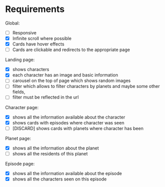# Requirements

Global:

- [ ] Responsive
- [x] Infinite scroll where possible
- [x] Cards have hover effects
- [ ] Cards are clickable and redirects to the appropriate page

Landing page:

- [x] shows characters
- [x] each character has an image and basic information
- [ ] carousel on the top of page which shows random images
- [ ] filter which allows to filter characters by planets and maybe some other fields,
- [ ] filter must be reflected in the url

Character page:

- [x] shows all the information available about the character
- [x] shows cards with episodes where character was seen
- [ ] [DISCARD] shows cards with planets where character has been

Planet page:

- [x] shows all the information about the planet
- [ ] shows all the residents of this planet

Episode page:

- [x] shows all the information available about the episode
- [x] shows all the characters seen on this episode
